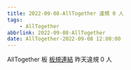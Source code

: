 ```yaml
---
title: 2022-09-08-AllTogether 違規 0 人
tags:
    - AllTogether
abbrlink: 2022-09-08-AllTogether
date: AllTogether-2022-09-08 12:00:00
---
```

AllTogether 板 [板規連結](https://www.ptt.cc/bbs/AllTogether/M.1643211430.A.5FB.html)
昨天違規 0 人
